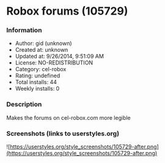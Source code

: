 # Robox forums (105729)

### Information
- Author: gid (unknown)
- Created at: unknown
- Updated at: 9/26/2014, 9:51:09 AM
- License: NO-REDISTRIBUTION
- Category: cel-robox
- Rating: undefined
- Total installs: 44
- Weekly installs: 0


### Description
Makes the forums on cel-robox.com more legible


### Screenshots (links to userstyles.org)
![https://userstyles.org/style_screenshots/105729-after.png](https://userstyles.org/style_screenshots/105729-after.png)


